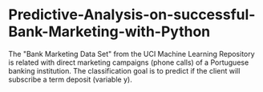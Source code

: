 # Predictive-Analysis-on-successful-Bank-Marketing-with-Python
The "Bank Marketing Data Set" from the UCI Machine Learning Repository is related with direct marketing campaigns (phone calls) of a Portuguese banking institution. The classification goal is to predict if the client will subscribe a term deposit (variable y).
